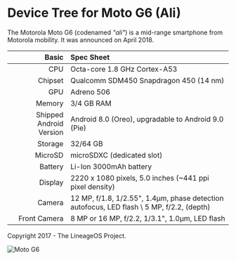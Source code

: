 Device Tree for Moto G6 (Ali)
===========================================

The Motorola Moto G6 (codenamed _"ali"_) is a mid-range smartphone from Motorola mobility.
It was announced on April 2018.

Basic   | Spec Sheet
-------:|:-------------------------
CPU     | Octa-core 1.8 GHz Cortex-A53
Chipset | Qualcomm SDM450 Snapdragon 450 (14 nm)
GPU     | Adreno 506
Memory  | 3/4 GB RAM
Shipped Android Version | Android 8.0 (Oreo), upgradable to Android 9.0 (Pie)
Storage | 32/64 GB
MicroSD | microSDXC (dedicated slot)
Battery | Li-Ion 3000mAh battery
Display | 2220 x 1080 pixels, 5.0 inches (~441 ppi pixel density)
Camera  | 12 MP, f/1.8, 1/2.55", 1.4µm, phase detection autofocus, LED flash \ 5 MP, f/2.2, (depth)
Front Camera |  8 MP or 16 MP, f/2.2, 1/3.1", 1.0µm, LED flash

Copyright 2017 - The LineageOS Project.

![Moto G6](https://brmotorola.vteximg.com.br/arquivos/ids/159972-700-700/01-moto-g6-indigo.png "Moto G6")
